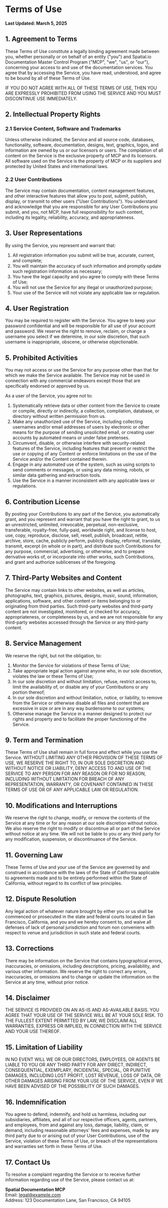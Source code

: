# Terms of Use

**Last Updated: March 5, 2025**

## 1. Agreement to Terms

These Terms of Use constitute a legally binding agreement made between you, whether personally or on behalf of an entity ("you") and Spatial.io Documentation Master Control Program ("MCP", "we", "us", or "our"), concerning your access to and use of the documentation services. You agree that by accessing the Service, you have read, understood, and agree to be bound by all of these Terms of Use.

IF YOU DO NOT AGREE WITH ALL OF THESE TERMS OF USE, THEN YOU ARE EXPRESSLY PROHIBITED FROM USING THE SERVICE AND YOU MUST DISCONTINUE USE IMMEDIATELY.

## 2. Intellectual Property Rights

### 2.1 Service Content, Software and Trademarks
Unless otherwise indicated, the Service and all source code, databases, functionality, software, documentation, designs, text, graphics, logos, and information are owned by us or our licensors or users. The compilation of all content on the Service is the exclusive property of MCP and its licensors. All software used on the Service is the property of MCP or its suppliers and protected by United States and international laws.

### 2.2 User Contributions
The Service may contain documentation, content management features, and other interactive features that allow you to post, submit, publish, display, or transmit to other users ("User Contributions"). You understand and acknowledge that you are responsible for any User Contributions you submit, and you, not MCP, have full responsibility for such content, including its legality, reliability, accuracy, and appropriateness.

## 3. User Representations

By using the Service, you represent and warrant that:
1. All registration information you submit will be true, accurate, current, and complete;
2. You will maintain the accuracy of such information and promptly update such registration information as necessary;
3. You have the legal capacity and you agree to comply with these Terms of Use;
4. You will not use the Service for any illegal or unauthorized purpose;
5. Your use of the Service will not violate any applicable law or regulation.

## 4. User Registration

You may be required to register with the Service. You agree to keep your password confidential and will be responsible for all use of your account and password. We reserve the right to remove, reclaim, or change a username you select if we determine, in our sole discretion, that such username is inappropriate, obscene, or otherwise objectionable.

## 5. Prohibited Activities

You may not access or use the Service for any purpose other than that for which we make the Service available. The Service may not be used in connection with any commercial endeavors except those that are specifically endorsed or approved by us.

As a user of the Service, you agree not to:
1. Systematically retrieve data or other content from the Service to create or compile, directly or indirectly, a collection, compilation, database, or directory without written permission from us.
2. Make any unauthorized use of the Service, including collecting usernames and/or email addresses of users by electronic or other means for the purpose of sending unsolicited email, or creating user accounts by automated means or under false pretenses.
3. Circumvent, disable, or otherwise interfere with security-related features of the Service, including features that prevent or restrict the use or copying of any Content or enforce limitations on the use of the Service and/or the Content contained therein.
4. Engage in any automated use of the system, such as using scripts to send comments or messages, or using any data mining, robots, or similar data gathering and extraction tools.
5. Use the Service in a manner inconsistent with any applicable laws or regulations.

## 6. Contribution License

By posting your Contributions to any part of the Service, you automatically grant, and you represent and warrant that you have the right to grant, to us an unrestricted, unlimited, irrevocable, perpetual, non-exclusive, transferable, royalty-free, fully-paid, worldwide right, and license to host, use, copy, reproduce, disclose, sell, resell, publish, broadcast, retitle, archive, store, cache, publicly perform, publicly display, reformat, translate, transmit, excerpt (in whole or in part), and distribute such Contributions for any purpose, commercial, advertising, or otherwise, and to prepare derivative works of, or incorporate into other works, such Contributions, and grant and authorize sublicenses of the foregoing.

## 7. Third-Party Websites and Content

The Service may contain links to other websites, as well as articles, photographs, text, graphics, pictures, designs, music, sound, information, applications, software, and other content or items belonging to or originating from third parties. Such third-party websites and third-party content are not investigated, monitored, or checked for accuracy, appropriateness, or completeness by us, and we are not responsible for any third-party websites accessed through the Service or any third-party content.

## 8. Service Management

We reserve the right, but not the obligation, to:
1. Monitor the Service for violations of these Terms of Use;
2. Take appropriate legal action against anyone who, in our sole discretion, violates the law or these Terms of Use;
3. In our sole discretion and without limitation, refuse, restrict access to, limit the availability of, or disable any of your Contributions or any portion thereof;
4. In our sole discretion and without limitation, notice, or liability, to remove from the Service or otherwise disable all files and content that are excessive in size or are in any way burdensome to our systems;
5. Otherwise manage the Service in a manner designed to protect our rights and property and to facilitate the proper functioning of the Service.

## 9. Term and Termination

These Terms of Use shall remain in full force and effect while you use the Service. WITHOUT LIMITING ANY OTHER PROVISION OF THESE TERMS OF USE, WE RESERVE THE RIGHT TO, IN OUR SOLE DISCRETION AND WITHOUT NOTICE OR LIABILITY, DENY ACCESS TO AND USE OF THE SERVICE TO ANY PERSON FOR ANY REASON OR FOR NO REASON, INCLUDING WITHOUT LIMITATION FOR BREACH OF ANY REPRESENTATION, WARRANTY, OR COVENANT CONTAINED IN THESE TERMS OF USE OR OF ANY APPLICABLE LAW OR REGULATION.

## 10. Modifications and Interruptions

We reserve the right to change, modify, or remove the contents of the Service at any time or for any reason at our sole discretion without notice. We also reserve the right to modify or discontinue all or part of the Service without notice at any time. We will not be liable to you or any third party for any modification, suspension, or discontinuance of the Service.

## 11. Governing Law

These Terms of Use and your use of the Service are governed by and construed in accordance with the laws of the State of California applicable to agreements made and to be entirely performed within the State of California, without regard to its conflict of law principles.

## 12. Dispute Resolution

Any legal action of whatever nature brought by either you or us shall be commenced or prosecuted in the state and federal courts located in San Francisco, California, and you and we hereby consent to, and waive all defenses of lack of personal jurisdiction and forum non conveniens with respect to venue and jurisdiction in such state and federal courts.

## 13. Corrections

There may be information on the Service that contains typographical errors, inaccuracies, or omissions, including descriptions, pricing, availability, and various other information. We reserve the right to correct any errors, inaccuracies, or omissions and to change or update the information on the Service at any time, without prior notice.

## 14. Disclaimer

THE SERVICE IS PROVIDED ON AN AS-IS AND AS-AVAILABLE BASIS. YOU AGREE THAT YOUR USE OF THE SERVICE WILL BE AT YOUR SOLE RISK. TO THE FULLEST EXTENT PERMITTED BY LAW, WE DISCLAIM ALL WARRANTIES, EXPRESS OR IMPLIED, IN CONNECTION WITH THE SERVICE AND YOUR USE THEREOF.

## 15. Limitation of Liability

IN NO EVENT WILL WE OR OUR DIRECTORS, EMPLOYEES, OR AGENTS BE LIABLE TO YOU OR ANY THIRD PARTY FOR ANY DIRECT, INDIRECT, CONSEQUENTIAL, EXEMPLARY, INCIDENTAL, SPECIAL, OR PUNITIVE DAMAGES, INCLUDING LOST PROFIT, LOST REVENUE, LOSS OF DATA, OR OTHER DAMAGES ARISING FROM YOUR USE OF THE SERVICE, EVEN IF WE HAVE BEEN ADVISED OF THE POSSIBILITY OF SUCH DAMAGES.

## 16. Indemnification

You agree to defend, indemnify, and hold us harmless, including our subsidiaries, affiliates, and all of our respective officers, agents, partners, and employees, from and against any loss, damage, liability, claim, or demand, including reasonable attorneys' fees and expenses, made by any third party due to or arising out of your User Contributions, use of the Service, violation of these Terms of Use, or breach of the representations and warranties set forth in these Terms of Use.

## 17. Contact Us

To resolve a complaint regarding the Service or to receive further information regarding use of the Service, please contact us at:

**Spatial Documentation MCP**  
Email: legal@example.com  
Address: 123 Documentation Lane, San Francisco, CA 94105